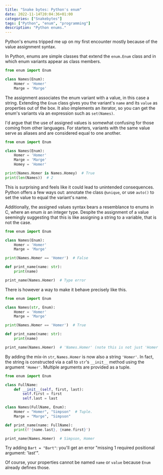 ```yaml
---
title: "Snake bytes: Python's enum"
date: 2022-11-14T20:04:36+01:00
categories: ["Snakebytes"]
tags: ["Python", "enum", "programming"]
description: "Python enums."
---
```


Python's enums tripped me up on my first encounter mostly because of the value assignment syntax.

<!--more-->

In Python, enums are simple classes that extend the `enum.Enum` class and in which enum variants appear as class members.

```python
from enum import Enum

class Names(Enum):
    Homer = 'Homer'
    Marge = 'Marge'
```

The assignment associates the enum variant with a value, in this case a string. Extending the `Enum` class gives
you the variant's `name` and its `value` as properties out of the box. It also implements an iterator, so you can get
the enum's variants via an expression such as `set(Names)`.

I'd argue that the use of assigned values is somewhat confusing for those coming from other languages. For starters,
variants with the same value serve as aliases and are considered equal to one another.

```python
from enum import Enum

class Names(Enum):
    Homer = 'Homer'
    Marge = 'Marge'
    Homey = 'Homer'

print(Names.Homer is Names.Homey)  # True
print(len(Names))  # 2
```

This is surprising and feels like it could lead to unintended consequences. Python offers a few ways out: annotate the
class `@unique`, or use `auto()` to set the value to equal the variant's name.

Additionally, the assigned values syntax bears a resemblance to enums in C, where an enum _is_ an integer type. Despite
the assignment of a value seemingly suggesting that this is like assigning a string to a variable, that is not the case.

```python
from enum import Enum

class Names(Enum):
    Homer = 'Homer'
    Marge = 'Marge'

print(Names.Homer == 'Homer')  # False

def print_name(name: str):
    print(name)

print_name(Names.Homer)  # Type error
```

There is however a way to make it behave precisely like this.

```python
from enum import Enum

class Names(str, Enum):
    Homer = 'Homer'
    Marge = 'Marge'

print(Names.Homer == 'Homer')  # True

def print_name(name: str):
    print(name)

print_name(Names.Homer)  # 'Names.Homer' (note this is not just 'Homer')
```

By adding the mix-in `str`, `Names.Homer` is now also a string `'Homer'`. In fact, the string is constructed via a call
to `str`'s `__init__` method using the argument `'Homer'`. Multiple arguments are provided as a tuple.

```python
from enum import Enum

class FullName:
    def __init__(self, first, last):
        self.first = first
        self.last = last

class Names(FullName, Enum):
    Homer = "Homer", "Simpson"  # Tuple.
    Marge = "Marge", "Simpson"

def print_name(name: FullName):
    print(f'{name.last}, {name.first}')

print_name(Names.Homer)  # Simpson, Homer
```

Try adding `Bart = "Bart"`: you'll get an error "missing 1 required positional argument: 'last'".

Of course, your properties cannot be named `name` or `value` because `Enum` already defines those.
